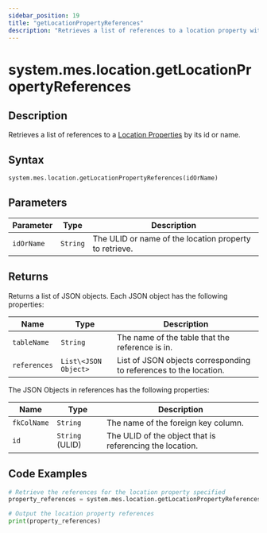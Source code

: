 ```yaml
---
sidebar_position: 19
title: "getLocationPropertyReferences"
description: "Retrieves a list of references to a location property with the given id or path."
---
```


# system.mes.location.getLocationPropertyReferences

## Description

Retrieves a list of references to a [Location Properties](../../data-model/location-model/location-property) by its id or name.

## Syntax
```python
system.mes.location.getLocationPropertyReferences(idOrName)
```

## Parameters

| Parameter  | Type     | Description                                            |
|------------|----------|--------------------------------------------------------|
| `idOrName` | `String` | The ULID or name of the location property to retrieve. |

## Returns

Returns a list of JSON objects. Each JSON object has the following properties:

| Name         | Type                 | Description                                                        |
|--------------|----------------------|--------------------------------------------------------------------|
| `tableName`  | `String`             | The name of the table that the reference is in.                    |
| `references` | `List\<JSON Object>` | List of JSON objects corresponding to references to the location.  |

The JSON Objects in references has the following properties:

| Name        | Type            | Description                                              |
|-------------|-----------------|----------------------------------------------------------|
| `fkColName` | `String`        | The name of the foreign key column.                      |
| `id`        | `String` (ULID) | The ULID of the object that is referencing the location. |

## Code Examples

```python
# Retrieve the references for the location property specified
property_references = system.mes.location.getLocationPropertyReferences('Cows')

# Output the location property references
print(property_references)
```
